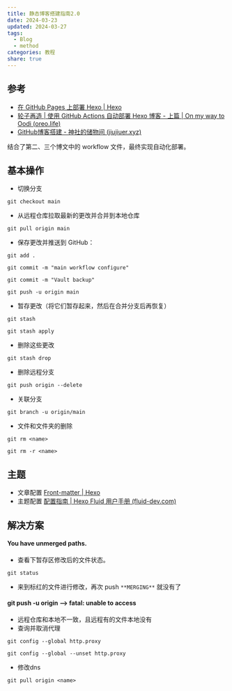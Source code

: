```yaml
---
title: 静态博客搭建指南2.0
date: 2024-03-23
updated: 2024-03-27
tags:
  - Blog
  - method
categories: 教程
share: true
---
```


## 参考
- [在 GitHub Pages 上部署 Hexo | Hexo](https://hexo.io/zh-cn/docs/github-pages)
- [轮子再造 | 使用 GitHub Actions 自动部署 Hexo 博客 - 上篇 | On my way to Oodi (oreo.life)](https://oreo.life/blog/2021-09-01-deploy-hexo-with-github-actions-1/)
- [GitHub博客搭建 - 神社的储物间 (jiujiuer.xyz)](https://mxts.jiujiuer.xyz/2022/11/25/%E8%AE%A1%E7%AE%97%E6%9C%BA%E7%A7%91%E5%AD%A6/GitHub%E5%8D%9A%E5%AE%A2%E6%90%AD%E5%BB%BA/)

结合了第二、三个博文中的 workflow 文件，最终实现自动化部署。
## 基本操作
- 切换分支
```
git checkout main
```
- 从远程仓库拉取最新的更改并合并到本地仓库
```
git pull origin main
```
- 保存更改并推送到 GitHub：
```
git add .  
```
```
git commit -m "main workflow configure"  
```
```
git commit -m "Vault backup"
```
```
git push -u origin main
```

- 暂存更改（将它们暂存起来，然后在合并分支后再恢复）
```
git stash
```
```
git stash apply
```
- 删除这些更改
```
git stash drop
```
- 删除远程分支
```
git push origin --delete
```
- 关联分支
```
git branch -u origin/main
```
- 文件和文件夹的删除
```
git rm <name>
```
```
git rm -r <name>
```

## 主题
- 文章配置 [Front-matter | Hexo](https://hexo.io/zh-cn/docs/front-matter)
- 主题配置 [配置指南 | Hexo Fluid 用户手册 (fluid-dev.com)](https://hexo.fluid-dev.com/docs/guide/#%E6%9C%AC%E5%9C%B0%E6%90%9C%E7%B4%A2)

## 解决方案
####  You have unmerged paths.
- 查看下暂存区修改后的文件状态。
```
git status
```
- 来到标红的文件进行修改，再次 push `**MERGING**` 就没有了

#### git push -u origin --> fatal: unable to access 
- 远程仓库和本地不一致，且远程有的文件本地没有
- 查询并取消代理
```
git config --global http.proxy
 
git config --global --unset http.proxy
```
- 修改dns
```
git pull origin <name>
```





